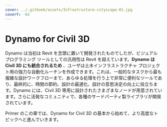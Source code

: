 ```yaml
---
cover: ../.gitbook/assets/Infrastructure-cityscape-01.jpg
coverY: -62
---
```


# Dynamo for Civil 3D

Dynamo は当初は Revit を念頭に置いて開発されたものでしたが、ビジュアル プログラミング ツールとしての汎用性は Revit を超えています。**Dynamo は Civil 3D にも統合されるため** 、ユーザは土木インフラストラクチャ プロジェクト用の強力な自動化ルーチンを作成できます。これは、一般的なタスクから最も複雑な設計ワークフローまで、あらゆる処理を行う上で非常に便利なツールであり、最終的に、時間の節約、設計の最適化、設計の意思決定の向上に役立ちます。Dynamo には、Civil 3D 専用に設計されたさまざまなノードが用意されています。さらに活発なコミュニティで、各種のサードパーティ製ライブラリが開発されています。

Primer のこの章では、Dynamo for Civil 3D の基本から始めて、より高度なトピックへと進んでいきます。

